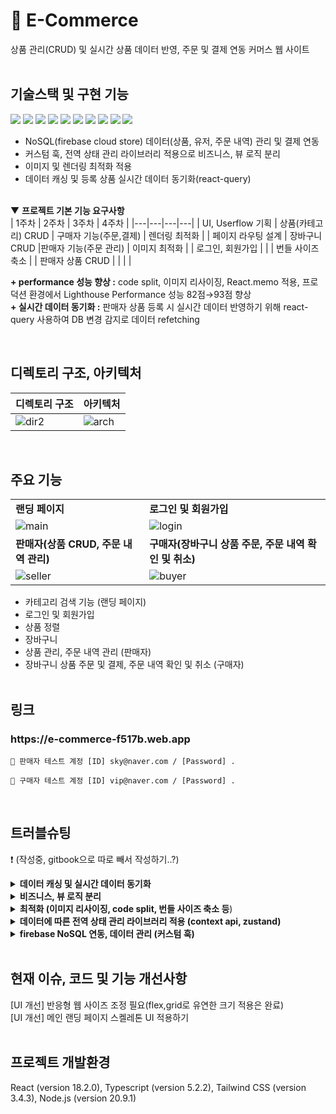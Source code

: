 # 🛒 E-Commerce

상품 관리(CRUD) 및 실시간 상품 데이터 반영, 주문 및 결제 연동 커머스 웹 사이트
<br/><br/>

## 기술스택 및 구현 기능

<img src="https://img.shields.io/badge/React-61DAFB?style=flat-square&logo=react&logoColor=black"/> <img src="https://img.shields.io/badge/Typescript-3178C6?style=flat-square&logo=typescript&logoColor=white"/> <img src="https://img.shields.io/badge/Tailwindcss-06B6D4?style=flat-square&logo=Tailwindcss&logoColor=white"/> <img src="https://img.shields.io/badge/Shadcn/ui-000000?style=flat-square&logo=shadcn/ui&logoColor=white"/> <img src="https://img.shields.io/badge/React Router-CA4245?style=flat-square&logo=reactrouter&logoColor=white"/> <img src="https://img.shields.io/badge/React Query-FF4154?style=flat-square&logo=reactquery&logoColor=white"/> <img src="https://img.shields.io/badge/Context API-61DAFB?style=flat-square&logoColor=white"/> <img src="https://img.shields.io/badge/zustand-4951F5?style=flat-square&logoColor=white"/> <img src="https://img.shields.io/badge/Vite-646CFF?style=flat-square&logo=vite&logoColor=white"/> <img src="https://img.shields.io/badge/Firebase-FFCA28?style=flat-square&logo=firebase&logoColor=white"/>

- NoSQL(firebase cloud store) 데이터(상품, 유저, 주문 내역) 관리 및 결제 연동
- 커스텀 훅, 전역 상태 관리 라이브러리 적용으로 비즈니스, 뷰 로직 분리
- 이미지 및 렌더링 최적화 적용
- 데이터 캐싱 및 등록 상품 실시간 데이터 동기화(react-query)<br/><br/>

▼ **프로젝트 기본 기능 요구사항**<br/>
| 1주차 | 2주차 | 3주차 | 4주차 |
|---|---|---|---|
| UI, Userflow 기획 | 상품(카테고리) CRUD | 구매자 기능(주문,결제) | 렌더링 최적화 |
| 페이지 라우팅 설계 | 장바구니 CRUD |판매자 기능(주문 관리) | 이미지 최적화 |
| 로그인, 회원가입 | | | 번들 사이즈 축소 |
| 판매자 상품 CRUD | | | |

**+ performance 성능 향상 :** code split, 이미지 리사이징, React.memo 적용, 프로덕션 환경에서 Lighthouse Performance 성능 82점→93점 향상<br/>
**+ 실시간 데이터 동기화 :** 판매자 상품 등록 시 실시간 데이터 반영하기 위해 react-query 사용하여 DB 변경 감지로 데이터 refetching

  <br/>

## 디렉토리 구조, 아키텍처

| 디렉토리 구조                                                                                        | 아키텍처                                                                                             |
| ---------------------------------------------------------------------------------------------------- | ---------------------------------------------------------------------------------------------------- |
| ![dir2](https://github.com/kylee31/e_commerce/assets/106156087/a1620755-69b9-4c74-b59e-2b9301a49963) | ![arch](https://github.com/kylee31/e_commerce/assets/106156087/ffd98c01-93f6-4366-b7a4-a4c2e70db067) |

  <br/>

## 주요 기능

|                                                                                                        |                                                                                                       |
| ------------------------------------------------------------------------------------------------------ | ----------------------------------------------------------------------------------------------------- |
| **랜딩 페이지**                                                                                        | **로그인 및 회원가입**                                                                                |
| ![main](https://github.com/kylee31/e_commerce/assets/106156087/86aca2f3-bd59-4316-a4ae-0aeda85b80f3)   | ![login](https://github.com/kylee31/e_commerce/assets/106156087/31c5c150-d99f-4633-aa4d-061a1f5128ee) |
| **판매자(상품 CRUD, 주문 내역 관리)**                                                                  | **구매자(장바구니 상품 주문, 주문 내역 확인 및 취소)**                                                |
| ![seller](https://github.com/kylee31/e_commerce/assets/106156087/a2e5e0ef-fcf0-4ac6-ad5d-ec3bc377b37b) | ![buyer](https://github.com/kylee31/e_commerce/assets/106156087/5af1e4f7-2771-4f10-9394-c066bea5ef00) |

- 카테고리 검색 기능 (랜딩 페이지)
- 로그인 및 회원가입
- 상품 정렬
- 장바구니
- 상품 관리, 주문 내역 관리 (판매자)
- 장바구니 상품 주문 및 결제, 주문 내역 확인 및 취소 (구매자)<br/><br/>

## 링크

<h3>https://e-commerce-f517b.web.app</h3>

```
🔑 판매자 테스트 계정 [ID] sky@naver.com / [Password] .
```

```
🔑 구매자 테스트 계정 [ID] vip@naver.com / [Password] .
```

<br/>

## 트러블슈팅

❗ (작성중, gitbook으로 따로 빼서 작성하기..?)

<details>
<summary><b>데이터 캐싱 및 실시간 데이터 동기화</b></summary>
[문제] 판매자가 상품 관리(등록,수정,삭제,변경) 시, 카테고리 아이템 리스트에 실시간으로 변경된 사항 미반영<br/>
[원인] useQuery를 사용하여 아이템 데이터가 캐싱되어 있어, 상품 변경사항이 생기면 클라이언트 측에서 DB 변경 사항을 감지하고 refetch해주는 동작이 필요하다고 판단<br/>
[해결] 판매자 CRUD는 useMutation으로 관리, 데이터 변경 사항 반영 / 아이템 리스트 경우, router 컴포넌트에서 firebase onSnapshot으로 DB 구독, 변경사항이 발생하면
useQuery의 enabled(활성화) 옵션을 전역 상태(boolean)로 관리하여 쿼리 실행
<br/>
</details>
<details>
<summary><b>비즈니스, 뷰 로직 분리</b></summary>
[문제] <br/>
[원인] <br/>
[결과] <br/>
</details>
<details>
<summary><b>최적화 (이미지 리사이징, code split, 번들 사이즈 축소 등</b>)</summary>
내용
</details>
<details>
<summary><b>데이터에 따른 전역 상태 관리 라이브러리 적용 (context api, zustand)</b></summary>
내용
</details>
<details>
<summary><b>firebase NoSQL 연동, 데이터 관리 (커스텀 훅)</b></summary>
내용
</details>
<br/>

## 현재 이슈, 코드 및 기능 개선사항

[UI 개선] 반응형 웹 사이즈 조정 필요(flex,grid로 유연한 크기 적용은 완료)<br/>
[UI 개선] 메인 랜딩 페이지 스켈레톤 UI 적용하기
<br/><br/>

## 프로젝트 개발환경

React (version 18.2.0), Typescript (version 5.2.2), Tailwind CSS (version 3.4.3), Node.js (version 20.9.1)
